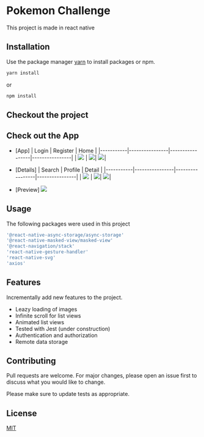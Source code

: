 # Pokemon Challenge

This project is made in react native

## Installation

Use the package manager [yarn](https://yarnpkg.com/) to install packages or npm.

```bash
yarn install
```
or
```bash
npm install
```

## Checkout the project

## Check out the App
 
- [App]
| Login | Register | Home |
|-----------|----------------|-----------------|----------------|
| ![](https://github.com/kelevra9900/pokemon_challange/blob/main/screenshots/1.png) | ![](https://github.com/kelevra9900/pokemon_challange/blob/main/screenshots/2.png)| ![](https://github.com/kelevra9900/pokemon_challange/blob/main/screenshots/3.png)|

- [Details]
| Search | Profile | Detail |
|-----------|----------------|-----------------|----------------|
| ![](https://github.com/kelevra9900/pokemon_challange/blob/main/screenshots/4.png) | ![](https://github.com/kelevra9900/pokemon_challange/blob/main/screenshots/5.png)| ![](https://github.com/kelevra9900/pokemon_challange/blob/main/screenshots/6.png)|

- [Preview]
![](https://github.com/kelevra9900/pokemon_challange/blob/main/screenshots/preview_app.gif)
## Usage
The following packages were used in this project

```Typescript
'@react-native-async-storage/async-storage'
'@react-native-masked-view/masked-view'
'@react-navigation/stack'
'react-native-gesture-handler'
'react-native-svg'
'axios'
```

## Features
Incrementally add new features to the project.

- Leazy loading of images
- Infinite scroll for list views
- Animated list views
- Tested with Jest (under construction)
- Authentication and authorization
- Remote data storage

## Contributing
Pull requests are welcome. For major changes, please open an issue first to discuss what you would like to change.

Please make sure to update tests as appropriate.

## License
[MIT](https://choosealicense.com/licenses/mit/)